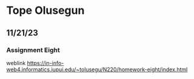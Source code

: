 # Tope Olusegun
## 11/21/23 
### Assignment Eight 
weblink https://in-info-web4.informatics.iupui.edu/~tolusegu/N220/homework-eight/index.html 
